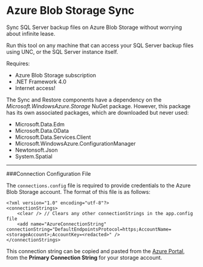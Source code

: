 # Azure Blob Storage Sync
Sync SQL Server backup files on Azure Blob Storage without worrying about infinite lease.

Run this tool on any machine that can access your SQL Server backup files using UNC, or the SQL Server instance itself.

Requires:
- Azure Blob Storage subscription
- .NET Framework 4.0
- Internet access!

The Sync and Restore components have a dependency on the *Microsoft.WindowsAzure.Storage* NuGet package. However, this package has its own associated packages, which are downloaded but never used:

- Microsoft.Data.Edm
- Microsoft.Data.OData
- Microsoft.Data.Services.Client
- Microsoft.WindowsAzure.ConfigurationManager
- Newtonsoft.Json
- System.Spatial

---

###Connection Configuration File

The `connections.config` file is required to provide credentials to the Azure Blob Storage account. The format of this file is as follows:

    <?xml version="1.0" encoding="utf-8"?>
    <connectionStrings>
    	<clear /> // Clears any other connectionStrings in the app.config file
    	<add name="AzureConnectionString" connectionString="DefaultEndpointsProtocol=https;AccountName=<storageAccount>;AccountKey=<redacted>" />
    </connectionStrings>

This connection string can be copied and pasted from the [Azure Portal](https://portal.azure.com), from the **Primary Connection String** for your storage account.
